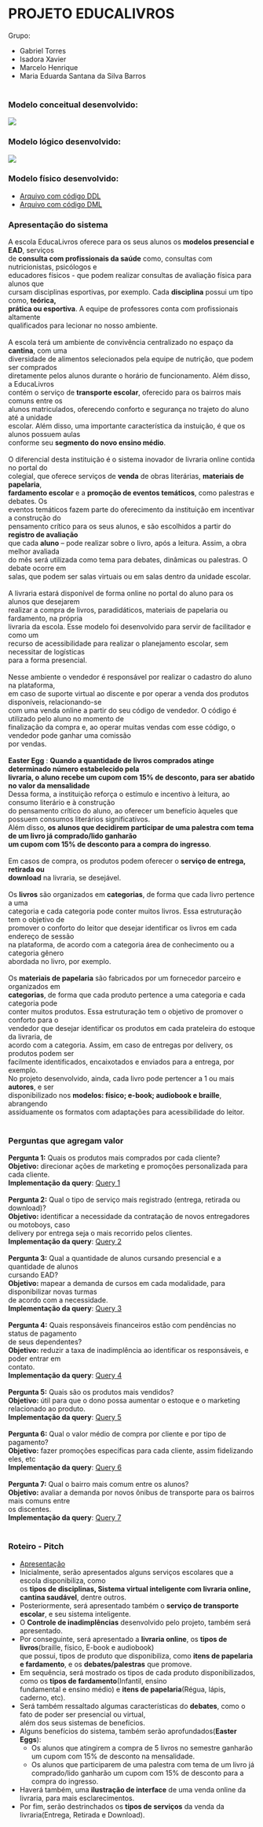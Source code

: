 # PROJETO EDUCALIVROS

Grupo: 
- Gabriel Torres
- Isadora Xavier
- Marcelo Henrique
- Maria Eduarda Santana da Silva Barros
<br/><br/>

### Modelo conceitual desenvolvido:
<img src = "https://github.com/isadoravrx/proj2_banco_de_dados/blob/main/screenshots/img_projeto_conceitual.png">

###  Modelo lógico desenvolvido:
<img src = "https://github.com/isadoravrx/proj2_banco_de_dados/blob/main/screenshots/img_projeto_logico.png">

###  Modelo físico desenvolvido: 
  - <a href = "https://github.com/isadoravrx/proj2_banco_de_dados/blob/main/projeto/projeto_fisico.sql">Arquivo com código DDL</a>
  - <a href = "https://github.com/isadoravrx/proj2_banco_de_dados/blob/main/projeto/script.sql">Arquivo com código DML</a>

### Apresentação do sistema

A escola EducaLivros oferece para os seus alunos os **modelos presencial e EAD**, serviços<br/>
de **consulta com profissionais da saúde** como, consultas com nutricionistas, psicólogos e<br/>
educadores físicos - que podem realizar consultas de avaliação física para alunos que<br/>
cursam disciplinas esportivas, por exemplo. Cada **disciplina** possui um tipo como, **teórica,<br/>
prática ou esportiva**. A equipe de professores conta com profissionais altamente<br/>
qualificados para lecionar no nosso ambiente.<br/><br/>
A escola terá um ambiente de convivência centralizado no espaço da **cantina**, com uma<br/>
diversidade de alimentos selecionados pela equipe de nutrição, que podem ser comprados<br/>
diretamente pelos alunos durante o horário de funcionamento. Além disso, a EducaLivros<br/>
contém o serviço de **transporte escolar**, oferecido para os bairros mais comuns entre os<br/>
alunos matriculados, oferecendo conforto e segurança no trajeto do aluno até a unidade<br/>
escolar. Além disso, uma importante característica da instuição, é que os alunos possuem aulas<br/>
conforme seu **segmento do novo ensino médio**.<br/><br/>
O diferencial desta instituição é o sistema inovador de livraria online contida no portal do<br/>
colegial, que oferece serviços de **venda** de obras literárias, **materiais de papelaria**,<br/>
**fardamento escolar** e a **promoção de eventos temáticos**, como palestras e debates. Os<br/>
eventos temáticos fazem parte do oferecimento da instituição em incentivar a construção do<br/>
pensamento crítico para os seus alunos, e são escolhidos a partir do **registro de avaliação**<br/>
que cada **aluno** – pode realizar sobre o livro, após a leitura. Assim, a obra melhor avaliada<br/>
do mês será utilizada como tema para debates, dinâmicas ou palestras. O debate ocorre em<br/>
salas, que podem ser salas virtuais ou em salas dentro da unidade escolar.<br/><br/>
A livraria estará disponível de forma online no portal do aluno para os alunos que desejarem<br/>
realizar a compra de livros, paradidáticos, materiais de papelaria ou fardamento, na própria<br/>
livraria da escola. Esse modelo foi desenvolvido para servir de facilitador e como um<br/>
recurso de acessibilidade para realizar o planejamento escolar, sem necessitar de logísticas<br/>
para a forma presencial.<br/><br/>
Nesse ambiente o vendedor é responsável por realizar o cadastro do aluno na plataforma,<br/>
em caso de suporte virtual ao discente e por operar a venda dos produtos disponíveis, relacionando-se<br/>
com uma venda online a partir do seu código de vendedor. O código é utilizado pelo aluno no momento de<br/>
finalização da compra e, ao operar muitas vendas com esse código, o vendedor pode ganhar uma comissão<br/>
por vendas.<br/><br/>
**Easter Egg** : **Quando a quantidade de livros comprados atinge determinado número estabelecido pela<br/>
livraria, o aluno recebe um cupom com 15% de desconto, para ser abatido no valor da mensalidade**<br/>
Dessa forma, a instituição reforça o estímulo e incentivo à leitura, ao consumo literário e à construção<br/>
do pensamento crítico do aluno, ao oferecer um benefício àqueles que possuem consumos literários significativos.<br/>
Além disso, **os alunos que decidirem participar de uma palestra com tema de um livro já comprado/lido ganharão<br/>
um cupom com 15% de desconto para a compra do ingresso**.<br/><br/>
Em casos de compra, os produtos podem oferecer o **serviço de entrega, retirada ou** <br/>
**download** na livraria, se desejável.<br/><br/>
Os **livros** são organizados em **categorias**, de forma que cada livro pertence a uma<br/>
categoria e cada categoria pode conter muitos livros. Essa estruturação tem o objetivo de<br/>
promover o conforto do leitor que desejar identificar os livros em cada endereço de sessão<br/>
na plataforma, de acordo com a categoria área de conhecimento ou a categoria gênero<br/>
abordada no livro, por exemplo.<br/><br/>
Os **materiais de papelaria** são fabricados por um fornecedor parceiro e organizados em<br/>
**categorias**, de forma que cada produto pertence a uma categoria e cada categoria pode<br/>
conter muitos produtos. Essa estruturação tem o objetivo de promover o conforto para o<br/>
vendedor que desejar identificar os produtos em cada prateleira do estoque da livraria, de<br/>
acordo com a categoria. Assim, em caso de entregas por delivery, os produtos podem ser<br/>
facilmente identificados, encaixotados e enviados para a entrega, por exemplo.<br/>
No projeto desenvolvido, ainda, cada livro pode pertencer a 1 ou mais **autores**, e ser<br/>
disponibilizado nos **modelos: físico; e-book; audiobook e braille**, abrangendo<br/>
assiduamente os formatos com adaptações para acessibilidade do leitor.<br/><br/>

###  Perguntas que agregam valor

**Pergunta 1:** Quais os produtos mais comprados por cada cliente?<br/>
**Objetivo:** direcionar ações de marketing e promoções personalizada para cada cliente.<br/>
**Implementação da query**: <a href = "https://github.com/isadoravrx/proj2_banco_de_dados/blob/main/perguntas/pergunta1.sql">Query 1</a><br/><br/>
**Pergunta 2:** Qual o tipo de serviço mais registrado (entrega, retirada ou download)?<br/>
**Objetivo:** identificar a necessidade da contratação de novos entregadores ou motoboys, caso <br/>
delivery por entrega seja o mais recorrido pelos clientes.<br/>
**Implementação da query**: <a href = "https://github.com/isadoravrx/proj2_banco_de_dados/blob/main/perguntas/pergunta2.sql">Query 2</a><br/><br/>
**Pergunta 3:** Qual a quantidade de alunos cursando presencial e a quantidade de alunos<br/>
cursando EAD?<br/>
**Objetivo:** mapear a demanda de cursos em cada modalidade, para disponibilizar novas turmas<br/>
de acordo com a necessidade.<br/>
**Implementação da query**: <a href = "https://github.com/isadoravrx/proj2_banco_de_dados/blob/main/perguntas/pergunta3.sql">Query 3</a><br/><br/>
**Pergunta 4:** Quais responsáveis financeiros estão com pendências no status de pagamento<br/>
de seus dependentes?<br/>
**Objetivo:** reduzir a taxa de inadimplência ao identificar os responsáveis, e poder entrar em<br/>
contato.<br/>
**Implementação da query**: <a href = "https://github.com/isadoravrx/proj2_banco_de_dados/blob/main/perguntas/pergunta4.sql">Query 4</a><br/><br/>
**Pergunta 5:** Quais são os produtos mais vendidos?<br/>
**Objetivo:** útil para que o dono possa aumentar o estoque e o marketing relacionado ao produto.<br/>
**Implementação da query**: <a href = "https://github.com/isadoravrx/proj2_banco_de_dados/blob/main/perguntas/pergunta5.sql">Query 5</a><br/><br/>
**Pergunta 6:** Qual o valor médio de compra por cliente e por tipo de pagamento?<br/>
**Objetivo:** fazer promoções específicas para cada cliente, assim fidelizando eles, etc<br/>
**Implementação da query**: <a href = "https://github.com/isadoravrx/proj2_banco_de_dados/blob/main/perguntas/pergunta6.sql">Query 6</a><br/><br/>
**Pergunta 7:** Qual o bairro mais comum entre os alunos?<br/>
**Objetivo:** avaliar a demanda por novos ônibus de transporte para os bairros mais comuns entre<br/>
os discentes.<br/>
**Implementação da query**: <a href = "https://github.com/isadoravrx/proj2_banco_de_dados/blob/main/perguntas/pergunta7.sql">Query 7</a><br/><br/>

### Roteiro - Pitch 
- [Apresentação](https://www.canva.com/design/DAGDWMvGg1M/H8KuRYa5y6W-RATq5dX5zQ/edit?utm_content=DAGDWMvGg1M&utm_campaign=designshare&utm_medium=link2&utm_source=sharebutton)<br/>
- Inicialmente, serão apresentados alguns serviços escolares que a escola disponibiliza, como <br/>
os **tipos de disciplinas, Sistema virtual inteligente com livraria online, cantina saudável**, dentre outros. <br/>
- Posteriormente, será apresentado também o **serviço de transporte escolar**, e seu sistema inteligente. <br/>
- O **Controle de inadimplências** desenvolvido pelo projeto, também será apresentado. <br/>
- Por conseguinte, será apresentado a **livraria online**, os **tipos de livros**(braille, físico, E-book e audiobook)<br/>
que possui, tipos de produto que disponibiliza, como **itens de papelaria e fardamento**, e os **debates/palestras** que promove.<br/>
- Em sequência, será mostrado os tipos de cada produto disponibilizados, como os **tipos de fardamento**(Infantil, ensino<br/>
fundamental e ensino médio) e **itens de papelaria**(Régua, lápis, caderno, etc).
- Será também ressaltado algumas características do **debates**, como o fato de poder ser presencial ou virtual,<br/>
além dos seus sistemas de benefícios.
- Alguns benefícios do sistema, também serão aprofundados(**Easter Eggs**):
  - Os alunos que atingirem a compra de 5 livros no semestre ganharão um cupom com 15% de desconto na mensalidade.<br/>
  - Os alunos que participarem de uma palestra com tema de um livro já comprado/lido ganharão um cupom com 15% de
    desconto para a compra do ingresso.<br/>
- Haverá também, uma **ilustração de interface** de uma venda online da livraria, para mais esclarecimentos.<br/>
- Por fim, serão destrinchados os **tipos de serviços** da venda da livraria(Entrega, Retirada e Download).<br/>
